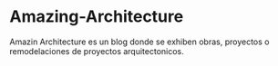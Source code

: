 # Amazing-Architecture
Amazin Architecture es un blog donde se exhiben obras, proyectos o remodelaciones de proyectos arquitectonicos. 
